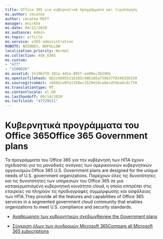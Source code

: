 ```yaml
---
title: Office 365 για κυβερνητικά προγράμματα και τιμολόγηση
ms.author: cmcatee
author: cmcatee-MSFT
manager: mnirkhe
ms.date: 04/21/2020
ms.audience: Admin
ms.topic: article
ms.service: o365-administration
ROBOTS: NOINDEX, NOFOLLOW
localization_priority: Normal
ms.collection: Adm_O365
ms.custom:
- "477"
- "1500026"
ms.assetid: 541063f0-181a-4d1a-895f-ea90ec3b29bb
ms.openlocfilehash: 6b2c6095521b185c4863d6a7396377834835b320
ms.sourcegitcommit: c6692ce0fa1358ec3529e59ca0ecdfdea4cdc759
ms.translationtype: MT
ms.contentlocale: el-GR
ms.lasthandoff: 09/14/2020
ms.locfileid: "47729511"
---
```

# <a name="office-365-government-plans"></a><span data-ttu-id="75993-102">Κυβερνητικά προγράμματα του Office 365</span><span class="sxs-lookup"><span data-stu-id="75993-102">Office 365 Government plans</span></span>

<span data-ttu-id="75993-103">Τα προγράμματα του Office 365 για την κυβέρνηση των ΗΠΑ έχουν σχεδιαστεί για τις μοναδικές ανάγκες των αμερικανικών κυβερνητικών οργανισμών.</span><span class="sxs-lookup"><span data-stu-id="75993-103">Office 365 U.S. Government plans are designed for the unique needs of U.S. government organizations.</span></span> <span data-ttu-id="75993-104">Παρέχουν όλες τις δυνατότητες και τις δυνατότητες των υπηρεσιών του Office 365 σε μια κατακερματισμένη κυβερνητική κοινότητα cloud, η οποία επιτρέπει στις εταιρείες να πληρούν τις προδιαγραφές συμμόρφωσης και ασφάλειας των ΗΠΑ.</span><span class="sxs-lookup"><span data-stu-id="75993-104">They provide all the features and capabilities of Office 365 services in a segmented government cloud community that enables organizations to meet U.S. compliance and security standards.</span></span>
  
- [<span data-ttu-id="75993-105">Αναθεώρηση των κυβερνητικών σχεδίων</span><span class="sxs-lookup"><span data-stu-id="75993-105">Review the Government plans</span></span>](https://products.office.com/government/compare-office-365-government-plans)

- [<span data-ttu-id="75993-106">Σύγκριση όλων των συνδρομών Microsoft 365</span><span class="sxs-lookup"><span data-stu-id="75993-106">Compare all Microsoft 365 subscriptions</span></span>](https://products.office.com/business/compare-more-office-365-for-business-plans)